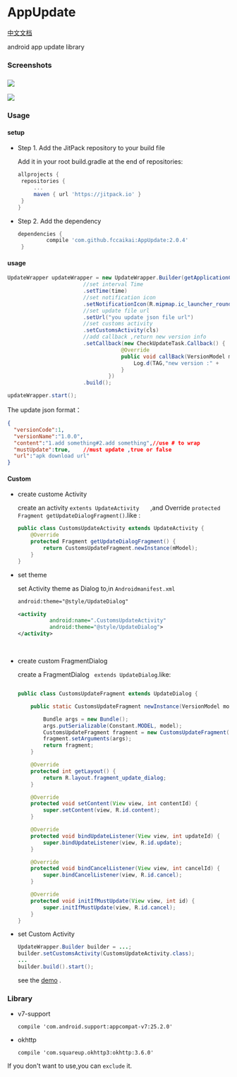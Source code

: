 # AppUpdate
[中文文档](https://github.com/fccaikai/AppUpdate/blob/master/README_zh.md)

android app update library

### Screenshots

### ![](https://ww3.sinaimg.cn/large/006tNbRwgy1fdhug16dnhj30km0b4glu.jpg)

![](https://ww4.sinaimg.cn/large/006tNbRwgy1fdhuhh2vzej30ea0b474b.jpg)



### Usage

#### setup

+ Step 1. Add the JitPack repository to your build file   

   Add it in your root build.gradle at the end of repositories:

   ```groovy
   allprojects {
   	repositories {
   		...
   		maven { url 'https://jitpack.io' }
   	}
   }
   ```

+ Step 2. Add the dependency   

   ```groovy
   dependencies {
            compile 'com.github.fccaikai:AppUpdate:2.0.4'
    }
   ```

#### usage


```java
UpdateWrapper updateWrapper = new UpdateWrapper.Builder(getApplicationContext())
    					//set interval Time
    	                .setTime(time)
    	                //set notification icon
    	                .setNotificationIcon(R.mipmap.ic_launcher_round)
    	                //set update file url
    	                .setUrl("you update json file url")
  						//set customs activity
  						.setCustomsActivity(cls)
  						//add callback ,return new version info
						.setCallback(new CheckUpdateTask.Callback() {
                                    @Override
                                    public void callBack(VersionModel model) {
                                        Log.d(TAG,"new version :" + 																	model.getVersionName());
                                    }
                                })
  						.build();

updateWrapper.start();
```

  The update json format：

```json
{
  "versionCode":1,
  "versionName":"1.0.0",
  "content":"1.add something#2.add something",//use # to wrap
  "mustUpdate":true,	//must update ,true or false
  "url":"apk download url"
}
```

#### Custom

+ create  custome Activity

  create an activity ```extents UpdateActivity   ``` ,and Override ```protected Fragment getUpdateDialogFragment()```.like :

  ```java
  public class CustomsUpdateActivity extends UpdateActivity {
      @Override
      protected Fragment getUpdateDialogFragment() {
          return CustomsUpdateFragment.newInstance(mModel);
      }
  }
  ```

+ set theme

  set Activity theme as Dialog to,in ```Androidmanifest.xml```

  ```xml
  android:theme="@style/UpdateDialog"
  ```

  ```xml
  <activity 
            android:name=".CustomsUpdateActivity"
            android:theme="@style/UpdateDialog">
  </activity>
  ```

  ​

+ create custom FragmentDialog

  create a FragmentDialog ``` extends UpdateDialog```.like:

  ```java

  public class CustomsUpdateFragment extends UpdateDialog {

      public static CustomsUpdateFragment newInstance(VersionModel model) {

          Bundle args = new Bundle();
          args.putSerializable(Constant.MODEL, model);
          CustomsUpdateFragment fragment = new CustomsUpdateFragment();
          fragment.setArguments(args);
          return fragment;
      }

      @Override
      protected int getLayout() {
          return R.layout.fragment_update_dialog;
      }

      @Override
      protected void setContent(View view, int contentId) {
          super.setContent(view, R.id.content);
      }

      @Override
      protected void bindUpdateListener(View view, int updateId) {
          super.bindUpdateListener(view, R.id.update);
      }

      @Override
      protected void bindCancelListener(View view, int cancelId) {
          super.bindCancelListener(view, R.id.cancel);
      }

      @Override
      protected void initIfMustUpdate(View view, int id) {
          super.initIfMustUpdate(view, R.id.cancel);
      }
  }
  ```

+ set Custom Activity

  ```java
  UpdateWrapper.Builder builder = ...;
  builder.setCustomsActivity(CustomsUpdateActivity.class);
  ...
  builder.build().start();
  ```

  see the [demo](https://github.com/fccaikai/AppUpdate/blob/master/app/src/main/java/com/kcode/appupdate/MainActivity.java) .

### Library

+ v7-support   

   ```compile 'com.android.support:appcompat-v7:25.2.0'```   

+ okhttp

   ```compile 'com.squareup.okhttp3:okhttp:3.6.0'```

 If you don't want to use,you can ```exclude``` it.



